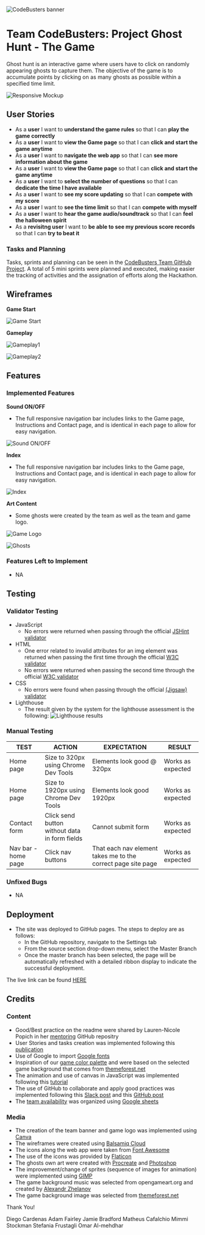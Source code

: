![CodeBusters banner](https://github.com/diegocardenast/CodeBusters/blob/main/assets/images/codeBustersBanner.png)
# Team CodeBusters: Project Ghost Hunt - The Game

Ghost hunt is an interactive game where users have to click on randomly appearing ghosts to capture them. The objective of the game is to accumulate points by clicking on as many ghosts as possible within a specified time limit.

<!--TODO: Add Am I responsive image-->
![Responsive Mockup](https://github.com/diegocardenast/CodeBusters/blob/main/assets/images/)


## User Stories
- As a **user** I want to **understand the game rules** so that I can **play the game correctly**
- As a **user** I want to **view the Game page** so that I can **click and start the game anytime**
- As a **user** I want to **navigate the web app** so that I can **see more information about the game**
- As a **user** I want to **view the Game page** so that I can **click and start the game anytime**
- As a **user** I want to **select the number of questions** so that I can **dedicate the time I have available**
- As a **user** I want to **see my score updating** so that I can **compete with my score**
- As a **user** I want to **see the time limit** so that I can **compete with myself**
- As a **user** I want to **hear the game audio/soundtrack** so that I can **feel the halloween spirit**
- As a **revisitng user** I want to **be able to see my previous score records** so that I can **try to beat it**

### Tasks and Planning

Tasks, sprints and planning can be seen in the [CodeBusters Team GitHub Project](https://github.com/users/diegocardenast/projects/1). A total of 5 mini sprints were planned and executed, making easier the tracking of activities and the assignation of efforts along the Hackathon.


## Wireframes

__Game Start__  

![Game Start](https://github.com/diegocardenast/CodeBusters/blob/main/assets/images/readme/wireframeGameStart.png)

__Gameplay__ 

![Gameplay1](https://github.com/diegocardenast/CodeBusters/blob/main/assets/images/readme/wireframeGameplay1.png)

![Gameplay2](https://github.com/diegocardenast/CodeBusters/blob/main/assets/images/readme/wireframeGameplay2.png)


## Features

### Implemented Features
<!--TODO: Add implemented features with their respective screenshots-->
__Sound ON/OFF__

  - The full responsive navigation bar includes links to the Game page, Instructions and Contact page, and is identical in each page to allow for easy navigation. 

![Sound ON/OFF](https://github.com/diegocardenast/CodeBusters/blob/main/assets/images/)

__Index__

  - The full responsive navigation bar includes links to the Game page, Instructions and Contact page, and is identical in each page to allow for easy navigation. 

![Index](https://github.com/diegocardenast/CodeBusters/blob/main/assets/images/)

__Art Content__

- Some ghosts were created by the team as well as the team and game logo. 

![Game Logo](https://github.com/diegocardenast/CodeBusters/blob/main/assets/images/)

![Ghosts](https://github.com/diegocardenast/CodeBusters/blob/main/assets/images/)

### Features Left to Implement
<!--TODO: Add any nice to have feature that was not implemented-->
- NA

## Testing

### Validator Testing 
<!--TODO Confirm that our code pass without ERRORS all the validators and add lighthouse screenshot-->
- JavaScript
  - No errors were returned when passing through the official [JSHint validator](https://jshint.com/)
- HTML
  - One error related to invalid attributes for an img element was returned when passing the first time through the official [W3C validator](https://validator.w3.org/)
  - No errors were returned when passing the second time through the official [W3C validator](https://validator.w3.org/)
- CSS
  - No errors were found when passing through the official [(Jigsaw) validator](https://jigsaw.w3.org/css-validator/validator?)
- Lighthouse
  - The result given by the system for the lighthouse assessment is the following:
![Lighthouse results](https://github.com/diegocardenast/)

### Manual Testing
<!--TODO Add some manual tests to this table, specially responsiveness tests-->
**TEST** | **ACTION** | **EXPECTATION** | **RESULT** 
----------|----------|----------|----------
Home page | Size to 320px using Chrome Dev Tools	| Elements look good @ 320px | Works as expected
Home page | Size to 1920px using Chrome Dev Tools | Elements look good 1920px | Works as expected
Contact form | Click send button without data in form fields | Cannot submit form | Works as expected
Nav bar - home page | Click nav buttons | That each nav element takes me to the correct page site page | Works as expected


### Unfixed Bugs

- NA

## Deployment 

- The site was deployed to GitHub pages. The steps to deploy are as follows: 
  - In the GitHub repository, navigate to the Settings tab 
  - From the source section drop-down menu, select the Master Branch
  - Once the master branch has been selected, the page will be automatically refreshed with a detailed ribbon display to indicate the successful deployment. 

The live link can be found [HERE]()<!--TODO Add deployed project URL between the brackets-->


## Credits

### Content 

- Good/Best practice on the readme were shared by Lauren-Nicole Popich in her [mentoring](https://github.com/CluelessBiker/mentoring/tree/main) GitHub repositry
- User Stories and tasks creation was implemented following this [publication](https://boosthigh.com/software-requirements-specification/)
- Use of Google to import [Google fonts](https://fonts.google.com/?classification=Display) 
- Inspiration of our [game color palette](https://tools.picsart.com/color/palette-generator/?colors=D8A56C-2D244C-955637-6C4346-697986-3D5980-394D71-6B89A4) and were based on the selected game background that comes from [themeforest.net](https://themeforest.net/)
- The animation and use of canvas in JavaScript was implemented following this [tutorial](https://youtu.be/GFO_txvwK_c?si=l2RwIYNxn0n712Ew)
- The use of GitHub to collaborate and apply good practices was implemented following this [Slack post](https://code-institute-room.slack.com/archives/C05UQAPDNCT/p1697457705802579) and this [GitHub post](https://github.com/auxfuse/hackathon-git-labs/blob/main/basic.md)
- The [team availability](https://docs.google.com/spreadsheets/d/1dMP_YxtveAuA8vppXYU1i1a0LoCAVq37If_BdVpL-fg/edit?usp=sharing) was organized using [Google sheets](https://www.google.com/sheets/about/)

### Media

- The creation of the team banner and game logo was implemented using [Canva](https://www.canva.com/)
- The wireframes were created using [Balsamiq Cloud](https://balsamiq.cloud/)
- The icons along the web app were taken from [Font Awesome](https://fontawesome.com/)
- The use of the icons was provided by [Flaticon](https://www.flaticon.com/free-icon/planet-earth_1598431?related_id=1598196&origin=search)
- The ghosts own art were created with [Procreate](https://procreate.com/) and [Photoshop](https://www.adobe.com/products/photoshop.html)
- The improvement/change of sprites (sequence of images for animation) were implemented using [GIMP](https://www.gimp.org/)
- The game background music was selected from opengameart.org and created by [Alexandr Zhelanov](https://opengameart.org/content/wtf-ghost)
- The game background image was selected from [themeforest.net](https://themeforest.net/)



Thank You!

Diego Cardenas
Adam Fairley
Jamie Bradford
Matheus Cafalchio
Mimmi Stockman
Stefania Frustagli
Omar Al-mehdhar